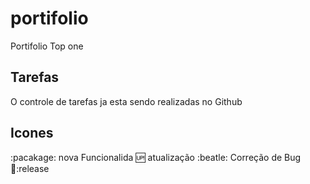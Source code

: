 # portifolio
Portifolio Top one

## Tarefas
O controle de tarefas ja esta sendo realizadas no Github

## Icones

:pacakage: nova Funcionalida
:up: atualização
  :beatle: Correção de Bug
🏁:release 
